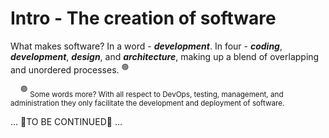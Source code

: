 # Intro - The creation of software

What makes software? In a word - **_development_**. In four - **_coding_**, **_development_**, **_design_**, and **_architecture_**, making up a blend of overlapping and unordered processes.&nbsp;<sup>:purple_circle:</sup>

&nbsp;&nbsp;&nbsp;&nbsp;<sup>:purple_circle:</sup> <sub>Some words more? With all respect to DevOps, testing, management, and administration they only facilitate the development and deployment of software.</sub>

... 🚧TO BE CONTINUED🚧 ...
